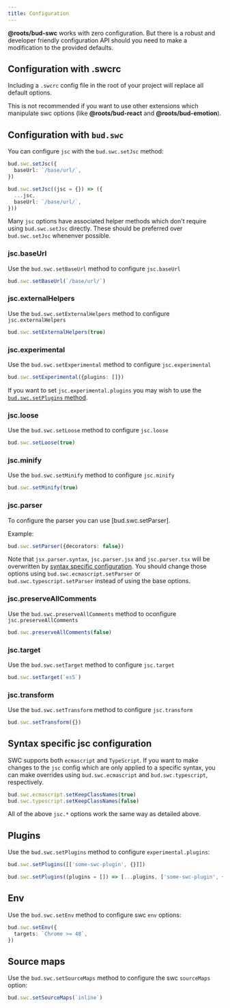 ```yaml
---
title: Configuration
---
```


**@roots/bud-swc** works with zero configuration. But there is a robust and developer friendly configuration API should you need to make a modification to the provided defaults.

## Configuration with .swcrc

Including a `.swcrc` config file in the root of your project will replace all default options.

This is not recommended if you want to use other extensions which manipulate swc options (like **@roots/bud-react** and **@roots/bud-emotion**).

## Configuration with `bud.swc`

You can configure `jsc` with the `bud.swc.setJsc` method:

```ts title=bud.config.js
bud.swc.setJsc({
  baseUrl: `/base/url/`,
})
```

```ts title=bud.config.js
bud.swc.setJsc((jsc = {}) => ({
  ...jsc,
  baseUrl: `/base/url/`,
}))
```

Many `jsc` options have associated helper methods which don't require using `bud.swc.setJsc` directly. These should be preferred over `bud.swc.setJsc` whenenver possible.

### jsc.baseUrl

Use the `bud.swc.setBaseUrl` method to configure `jsc.baseUrl`

```ts title=bud.config.js
bud.swc.setBaseUrl(`/base/url/`)
```

### jsc.externalHelpers

Use the `bud.swc.setExternalHelpers` method to configure `jsc.externalHelpers`

```ts title=bud.config.js
bud.swc.setExternalHelpers(true)
```

### jsc.experimental

Use the `bud.swc.setExperimental` method to configure `jsc.experimental`

```ts title=bud.config.js
bud.swc.setExperimental({plugins: []})
```

If you want to set `jsc.experimental.plugins` you may wish to use the [`bud.swc.setPlugins` method](#plugins).

### jsc.loose

Use the `bud.swc.setLoose` method to configure `jsc.loose`

```ts title=bud.config.js
bud.swc.setLoose(true)
```

### jsc.minify

Use the `bud.swc.setMinify` method to configure `jsc.minify`

```ts title=bud.config.js
bud.swc.setMinify(true)
```

### jsc.parser

To configure the parser you can use [bud.swc.setParser].

Example:

```ts title=bud.config.js
bud.swc.setParser({decorators: false})
```

Note that `jsx.parser.syntax`, `jsc.parser.jsx` and `jsc.parser.tsx` will be overwritten by [syntax specific configuration](#syntax-specific-configuration). You should change those options using `bud.swc.ecmascript.setParser` or `bud.swc.typescript.setParser` instead of using the base options.

### jsc.preserveAllComments

Use the `bud.swc.preserveAllComments` method to oconfigure `jsc.preserveAllComments`

```ts title=bud.config.js
bud.swc.preserveAllComments(false)
```

### jsc.target

Use the `bud.swc.setTarget` method to configure `jsc.target`

```ts title=bud.config.js
bud.swc.setTarget(`es5`)
```

### jsc.transform

Use the `bud.swc.setTransform` method to configure `jsc.transform`

```ts title=bud.config.js
bud.swc.setTransform({})
```

## Syntax specific jsc configuration

SWC supports both `ecmascript` and `TypeScript`. If you want to make changes to the `jsc` config which are only applied to a specific syntax, you can make overrides using `bud.swc.ecmascript` and `bud.swc.typescript`, respectively.

```js title=bud.config.js
bud.swc.ecmascript.setKeepClassNames(true)
bud.swc.typescript.setKeepClassNames(false)
```

All of the above `jsc.*` options work the same way as detailed above.

## Plugins

Use the `bud.swc.setPlugins` method to configure `experimental.plugins`:

```js title=bud.config.js
bud.swc.setPlugins([['some-swc-plugin', {}]])
```

```js title=bud.config.js
bud.swc.setPlugins((plugins = []) => [...plugins, ['some-swc-plugin', {}]])
```

## Env

Use the `bud.swc.setEnv` method to configure swc `env` options:

```ts title=bud.config.js
bud.swc.setEnv({
  targets: `Chrome >= 48`,
})
```

## Source maps

Use the `bud.swc.setSourceMaps` method to configure the swc `sourceMaps` option:

```ts title=bud.config.js
bud.swc.setSourceMaps(`inline`)
```
